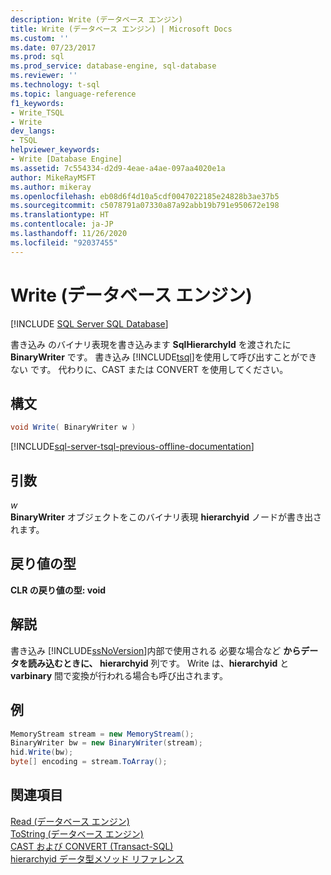 ```yaml
---
description: Write (データベース エンジン)
title: Write (データベース エンジン) | Microsoft Docs
ms.custom: ''
ms.date: 07/23/2017
ms.prod: sql
ms.prod_service: database-engine, sql-database
ms.reviewer: ''
ms.technology: t-sql
ms.topic: language-reference
f1_keywords:
- Write_TSQL
- Write
dev_langs:
- TSQL
helpviewer_keywords:
- Write [Database Engine]
ms.assetid: 7c554334-d2d9-4eae-a4ae-097aa4020e1a
author: MikeRayMSFT
ms.author: mikeray
ms.openlocfilehash: eb08d6f4d10a5cdf0047022185e24828b3ae37b5
ms.sourcegitcommit: c5078791a07330a87a92abb19b791e950672e198
ms.translationtype: HT
ms.contentlocale: ja-JP
ms.lasthandoff: 11/26/2020
ms.locfileid: "92037455"
---
```

# <a name="write-database-engine"></a>Write (データベース エンジン)
[!INCLUDE [SQL Server SQL Database](../../includes/applies-to-version/sql-asdb.md)]

書き込み のバイナリ表現を書き込みます **SqlHierarchyId** を渡されたに **BinaryWriter** です。 書き込み [!INCLUDE[tsql](../../includes/tsql-md.md)]を使用して呼び出すことができない です。 代わりに、CAST または CONVERT を使用してください。
  
## <a name="syntax"></a>構文  
  
```csharp
void Write( BinaryWriter w )
```  

[!INCLUDE[sql-server-tsql-previous-offline-documentation](../../includes/sql-server-tsql-previous-offline-documentation.md)]

## <a name="arguments"></a>引数
*w*  
**BinaryWriter** オブジェクトをこのバイナリ表現 **hierarchyid** ノードが書き出されます。
  
## <a name="return-types"></a>戻り値の型  
**CLR の戻り値の型: void**
  
## <a name="remarks"></a>解説  
書き込み [!INCLUDE[ssNoVersion](../../includes/ssnoversion-md.md)]内部で使用される 必要な場合など **からデータを読み込むときに、 hierarchyid** 列です。 Write は、**hierarchyid** と **varbinary** 間で変換が行われる場合も呼び出されます。
  
## <a name="examples"></a>例  
  
```csharp
MemoryStream stream = new MemoryStream();  
BinaryWriter bw = new BinaryWriter(stream);  
hid.Write(bw);  
byte[] encoding = stream.ToArray();  
```  
  
## <a name="see-also"></a>関連項目
[Read &#40;データベース エンジン&#41;](../../t-sql/data-types/read-database-engine.md)  
[ToString &#40;データベース エンジン&#41;](../../t-sql/data-types/tostring-database-engine.md)  
[CAST および CONVERT &#40;Transact-SQL&#41;](../../t-sql/functions/cast-and-convert-transact-sql.md)  
[hierarchyid データ型メソッド リファレンス](./hierarchyid-data-type-method-reference.md)
  
